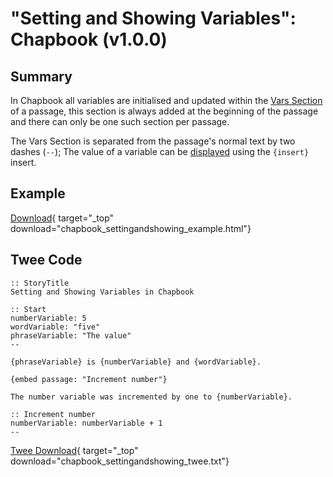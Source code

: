# "Setting and Showing Variables": Chapbook (v1.0.0)

## Summary

In Chapbook all variables are initialised and updated within the [Vars Section](https://klembot.github.io/chapbook/guide/state/the-vars-section.html) of a passage, this section is always added at the beginning of the passage and there can only be one such section per passage.

The Vars Section is separated from the passage's normal text by two dashes (`--`); The value of a variable can be [displayed](https://klembot.github.io/chapbook/guide/state/displaying-variables.html) using the `{insert}` insert.

## Example

[Download](chapbook_settingandshowing_example.html){ target="_top" download="chapbook_settingandshowing_example.html"}

## Twee Code

```twee
:: StoryTitle
Setting and Showing Variables in Chapbook

:: Start
numberVariable: 5
wordVariable: "five"
phraseVariable: "The value"
--

{phraseVariable} is {numberVariable} and {wordVariable}.

{embed passage: "Increment number"}

The number variable was incremented by one to {numberVariable}.

:: Increment number
numberVariable: numberVariable + 1
--

```

[Twee Download](chapbook_settingandshowing_twee.txt){ target="_top" download="chapbook_settingandshowing_twee.txt"}
